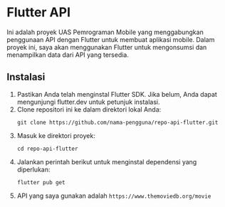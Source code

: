 # Flutter API
Ini adalah proyek UAS Pemrograman Mobile yang menggabungkan penggunaan API dengan Flutter untuk membuat aplikasi mobile. Dalam proyek ini, saya akan menggunakan Flutter untuk mengonsumsi dan menampilkan data dari API yang tersedia.

## Instalasi
1. Pastikan Anda telah menginstal Flutter SDK. Jika belum, Anda dapat mengunjungi flutter.dev untuk petunjuk instalasi.
2. Clone repositori ini ke dalam direktori lokal Anda:
   ```shell
   git clone https://github.com/nama-pengguna/repo-api-flutter.git
   ```
4. Masuk ke direktori proyek:
   ```shell
   cd repo-api-flutter
   ```
6. Jalankan perintah berikut untuk menginstal dependensi yang diperlukan:
   ```shell
   flutter pub get
   ```
8. API yang saya gunakan adalah `https://www.themoviedb.org/movie`
